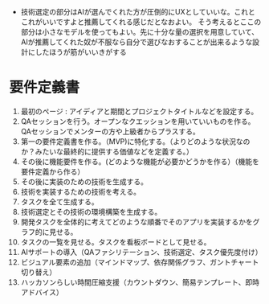 - 技術選定の部分はAIが選んでくれた方が圧倒的にUXとしていいな。これとこれがいいですよと推薦してくれる感じだとなおよい。
そう考えるとここの部分は小さなモデルを使ってもよい。先に十分な量の選択を用意していて、AIが推薦してくれた奴が不服なら自分で選びなおすることが出来るような設計にしたほうが筋がいいきがする


#  要件定義書




1. 最初のページ : アイディアと期間とプロジェクトタイトルなどを設定する。 
2. QAセッションを行う。オープンなクエッションを用いていいものを作る。QAセッションでメンターの方や上級者からプラスする。 
3. 第一の要件定義書を作る。（MVP)に特化する。（よりどのような状況なのか？みたいな最終的に提供する価値などを定義する。） 
4. その後に機能要件を作る。(どのような機能が必要かどうかを作る）（機能を要件定義から作る） 
5. その後に実装のための技術を生成する。 
6. 技術を実装するための技術を考える。 
7. タスクを全て生成する。 
8. 技術選定とその技術の環境構築を生成する。 
9. 開発タスクを全体的に考えてどのような順番でそのアプリを実装するかをグラフ的に見せる。 
10. タスクの一覧を見せる。タスクを看板ボードとして見せる。
11. AIサポートの導入（QAファシリテーション、技術選定、タスク優先度付け）
12. ビジュアル要素の追加（マインドマップ、依存関係グラフ、ガントチャート切り替え）
13. ハッカソンらしい時間圧縮支援（カウントダウン、簡易テンプレート、即時アドバイス）




